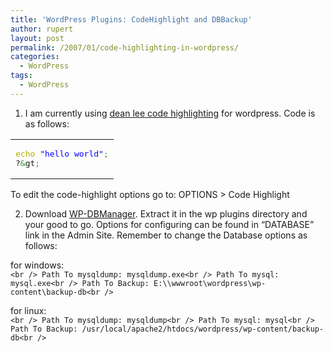 ```yaml
---
title: 'WordPress Plugins: CodeHighlight and DBBackup'
author: rupert
layout: post
permalink: /2007/01/code-highlighting-in-wordpress/
categories:
  - WordPress
tags:
  - WordPress
---
```

1. I am currently using [dean lee code highlighting][1] for wordpress. Code is as follows:

<div class="wp_syntax">
  <table>
    <tr>
      <td class="code">
        <pre class="php" style="font-family:monospace;"><span style="color: #b1b100;">echo</span> <span style="color: #0000ff;">"hello world"</span><span style="color: #339933;">;</span>
?<span style="color: #339933;">&</span>gt<span style="color: #339933;">;</span></pre>
      </td>
    </tr>
  </table>
</div>

To edit the code-highlight options go to: OPTIONS > Code Highlight

2. Download [WP-DBManager][2]. Extract it in the wp plugins directory and your good to go. Options for configuring can be found in &#8220;DATABASE&#8221; link in the Admin Site. Remember to change the Database options as follows:

for windows:  
`<br />
Path To mysqldump: mysqldump.exe<br />
Path To mysql: mysql.exe<br />
Path To Backup: E:\\wwwroot\wordpress\wp-content\backup-db<br />
`

for linux:  
`<br />
Path To mysqldump: mysqldump<br />
Path To mysql: mysql<br />
Path To Backup: /usr/local/apache2/htdocs/wordpress/wp-content/backup-db<br />
`

 [1]: http://www.deanlee.cn/wordpress/code_highlighter_plugin_for_wordpress/
 [2]: http://www.lesterchan.net/portfolio/programming.php